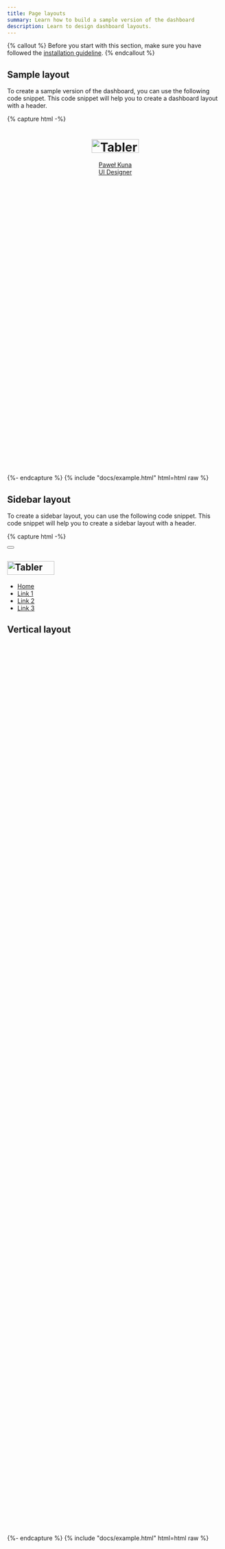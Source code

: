 ```yaml
---
title: Page layouts
summary: Learn how to build a sample version of the dashboard
description: Learn to design dashboard layouts.
---
```


{% callout %}
   Before you start with this section, make sure you have followed the [installation guideline](/ui/getting-started/installation). 
{% endcallout %}

## Sample layout

To create a sample version of the dashboard, you can use the following code snippet. This code snippet will help you to create a dashboard layout with a header.

{% capture html -%}
<div class="page">
  <header class="navbar navbar-expand-sm navbar-light d-print-none">
    <div class="container-xl">
      <h1 class="navbar-brand navbar-brand-autodark d-none-navbar-horizontal pe-0 pe-md-3">
        <a href="#">
          <img
            src="/static/logo.svg"
            width="110"
            height="32"
            alt="Tabler"
            class="navbar-brand-image"
          />
        </a>
      </h1>
      <div class="navbar-nav flex-row order-md-last">
        <div class="nav-item">
          <a href="#" class="nav-link d-flex lh-1 text-reset p-0">
            <span
              class="avatar avatar-sm"
              style="background-image: url(/static/avatars/002m.jpg)"
            ></span>
            <div class="d-none d-xl-block ps-2">
              <div>Paweł Kuna</div>
              <div class="mt-1 small text-secondary">UI Designer</div>
            </div>
          </a>
        </div>
      </div>
    </div>
  </header>
  <div class="page-wrapper">
    <div class="page-body">
      <div class="container-xl">
        <div class="row row-deck row-cards">
          <div class="col-4">
            <div class="card">
              <div class="card-body" style="height: 10rem"></div>
            </div>
          </div>
          <div class="col-4">
            <div class="card">
              <div class="card-body" style="height: 10rem"></div>
            </div>
          </div>
          <div class="col-4">
            <div class="card">
              <div class="card-body" style="height: 10rem"></div>
            </div>
          </div>
          <div class="col-12">
            <div class="card">
              <div class="card-body" style="height: 10rem"></div>
            </div>
          </div>
        </div>
      </div>
    </div>
  </div>
</div>
{%- endcapture %}
{% include "docs/example.html" html=html raw %}

## Sidebar layout

To create a sidebar layout, you can use the following code snippet. This code snippet will help you to create a sidebar layout with a header.

{% capture html -%}
<div class="page">
  <!-- Sidebar -->
  <aside class="navbar navbar-vertical navbar-expand-sm position-absolute" data-bs-theme="dark">
    <div class="container-fluid">
      <button class="navbar-toggler" type="button">
        <span class="navbar-toggler-icon"></span>
      </button>
      <h1 class="navbar-brand navbar-brand-autodark">
        <a href="#">
          <img
            src="/static/logo-white.svg"
            width="110"
            height="32"
            alt="Tabler"
            class="navbar-brand-image"
          />
        </a>
      </h1>
      <div class="collapse navbar-collapse" id="sidebar-menu">
        <ul class="navbar-nav pt-lg-3">
          <li class="nav-item">
            <a class="nav-link" href="./">
              <span class="nav-link-title"> Home </span>
            </a>
          </li>
          <li class="nav-item">
            <a class="nav-link" href="#">
              <span class="nav-link-title"> Link 1 </span>
            </a>
          </li>
          <li class="nav-item">
            <a class="nav-link" href="#">
              <span class="nav-link-title"> Link 2 </span>
            </a>
          </li>
          <li class="nav-item">
            <a class="nav-link" href="#">
              <span class="nav-link-title"> Link 3 </span>
            </a>
          </li>
        </ul>
      </div>
    </div>
  </aside>
  <div class="page-wrapper">
    <div class="page-header d-print-none">
      <div class="container-xl">
        <div class="row g-2 align-items-center">
          <div class="col">
            <h2 class="page-title">Vertical layout</h2>
          </div>
        </div>
      </div>
    </div>
    <div class="page-body">
      <div class="container-xl">
        <div class="row row-deck row-cards">
          <div class="col-sm-6 col-lg-3">
            <div class="card">
              <div class="card-body" style="height: 10rem"></div>
            </div>
          </div>
          <div class="col-sm-6 col-lg-3">
            <div class="card">
              <div class="card-body" style="height: 10rem"></div>
            </div>
          </div>
          <div class="col-sm-6 col-lg-3">
            <div class="card">
              <div class="card-body" style="height: 10rem"></div>
            </div>
          </div>
          <div class="col-sm-6 col-lg-3">
            <div class="card">
              <div class="card-body" style="height: 10rem"></div>
            </div>
          </div>
          <div class="col-lg-6">
            <div class="row row-cards">
              <div class="col-12">
                <div class="card">
                  <div class="card-body" style="height: 10rem"></div>
                </div>
              </div>
              <div class="col-12">
                <div class="card">
                  <div class="card-body" style="height: 10rem"></div>
                </div>
              </div>
            </div>
          </div>
          <div class="col-lg-6">
            <div class="card">
              <div class="card-body" style="height: 10rem"></div>
            </div>
          </div>
          <div class="col-12">
            <div class="card">
              <div class="card-body" style="height: 10rem"></div>
            </div>
          </div>
          <div class="col-md-12 col-lg-8">
            <div class="card">
              <div class="card-body" style="height: 10rem"></div>
            </div>
          </div>
          <div class="col-md-6 col-lg-4">
            <div class="card">
              <div class="card-body" style="height: 10rem"></div>
            </div>
          </div>
          <div class="col-md-6 col-lg-4">
            <div class="card">
              <div class="card-body" style="height: 10rem"></div>
            </div>
          </div>
          <div class="col-md-12 col-lg-8">
            <div class="card">
              <div class="card-body" style="height: 10rem"></div>
            </div>
          </div>
          <div class="col-12">
            <div class="card">
              <div class="card-body" style="height: 10rem"></div>
            </div>
          </div>
        </div>
      </div>
    </div>
  </div>
</div>
{%- endcapture %}
{% include "docs/example.html" html=html raw %}
